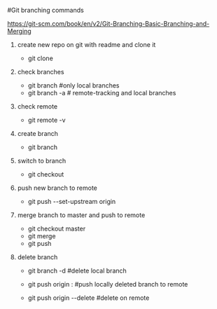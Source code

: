 #Git branching commands

https://git-scm.com/book/en/v2/Git-Branching-Basic-Branching-and-Merging

1. create new repo on git with readme and clone it
	- git clone <repourl>

2. check branches
	- git branch			#only local branches
	- git branch -a		# remote-tracking and local branches
	
3. check remote
	- git remote -v

4. create branch
	- git branch <featurebranch>
	
5. switch to branch
	-  git checkout <featurebranch>
	
6. push new branch to remote
	- git push --set-upstream origin <featurebranch>
	
7. merge branch to master and push to remote
	- git checkout master
	- git merge <featurebranch>
	- git push
	
8. delete branch
	- git branch -d <featurebranch>								#delete local branch
	- git push origin :<featurebranch>						#push locally deleted branch to remote
	
	- git push origin --delete <featurebranch>		#delete on remote